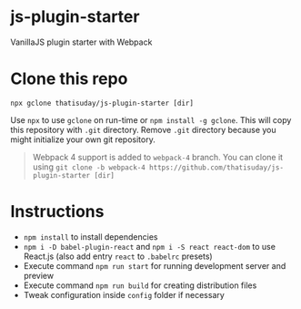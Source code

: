 # js-plugin-starter
VanillaJS plugin starter with Webpack

# Clone this repo
```
npx gclone thatisuday/js-plugin-starter [dir]
```
Use `npx` to use `gclone` on run-time or `npm install -g gclone`. This will copy this repository with `.git` directory. Remove `.git` directory because you might initialize your own git repository.

> Webpack 4 support is added to `webpack-4` branch. You can clone it using `git clone -b webpack-4 https://github.com/thatisuday/js-plugin-starter [dir]`

# Instructions
- `npm install` to install dependencies
- `npm i -D babel-plugin-react` and `npm i -S react react-dom` to use React.js (also add entry `react` to `.babelrc` presets)
- Execute command `npm run start` for running development server and preview
- Execute command `npm run build` for creating distribution files
- Tweak configuration inside `config` folder if necessary
